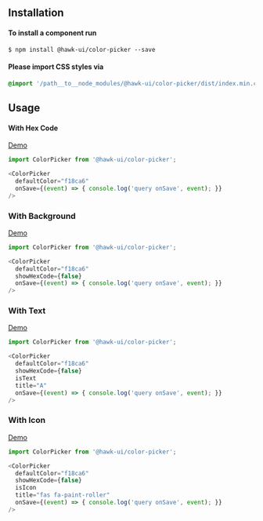 ## Installation


#### To install a component run
`$ npm install @hawk-ui/color-picker --save`


#### Please import CSS styles via
```scss noeditor
@import '/path__to__node_modules/@hawk-ui/color-picker/dist/index.min.css
```


## Usage


#### With Hex Code
[Demo](https://hawk.wallnit.com/#!/ColorPicker/1)
```js static
import ColorPicker from '@hawk-ui/color-picker';
```
```js
<ColorPicker
  defaultColor="f18ca6"
  onSave={(event) => { console.log('query onSave', event); }}
/>
```


### With Background
[Demo](https://hawk.wallnit.com/#!/ColorPicker/3)
```js static
import ColorPicker from '@hawk-ui/color-picker';
```
```js
<ColorPicker
  defaultColor="f18ca6"
  showHexCode={false}
  onSave={(event) => { console.log('query onSave', event); }}
/>
```


### With Text
[Demo](https://hawk.wallnit.com/#!/ColorPicker/5)
```js static
import ColorPicker from '@hawk-ui/color-picker';
```
```js
<ColorPicker
  defaultColor="f18ca6"
  showHexCode={false}
  isText
  title="A"
  onSave={(event) => { console.log('query onSave', event); }}
/>
```


### With Icon
[Demo](https://hawk.wallnit.com/#!/ColorPicker/7)
```js static
import ColorPicker from '@hawk-ui/color-picker';
```
```js
<ColorPicker
  defaultColor="f18ca6"
  showHexCode={false}
  isIcon
  title="fas fa-paint-roller"
  onSave={(event) => { console.log('query onSave', event); }}
/>
```